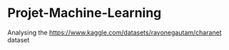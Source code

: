 # Projet-Machine-Learning
Analysing the https://www.kaggle.com/datasets/rayonegautam/charanet dataset
